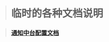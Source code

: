 > # 临时的各种文档说明

> ### [通知中台配置文档](https://github.com/15198184721/Dows/blob/main/Notify%E9%85%8D%E7%BD%AE%E6%96%87%E6%A1%A3.md)

